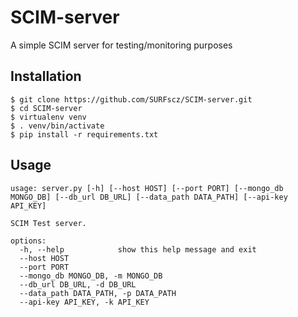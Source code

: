# SCIM-server

A simple SCIM server for testing/monitoring purposes

## Installation
```
$ git clone https://github.com/SURFscz/SCIM-server.git
$ cd SCIM-server
$ virtualenv venv
$ . venv/bin/activate
$ pip install -r requirements.txt
```

## Usage
```
usage: server.py [-h] [--host HOST] [--port PORT] [--mongo_db MONGO_DB] [--db_url DB_URL] [--data_path DATA_PATH] [--api-key API_KEY]

SCIM Test server.

options:
  -h, --help            show this help message and exit
  --host HOST
  --port PORT
  --mongo_db MONGO_DB, -m MONGO_DB
  --db_url DB_URL, -d DB_URL
  --data_path DATA_PATH, -p DATA_PATH
  --api-key API_KEY, -k API_KEY
```
